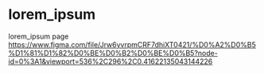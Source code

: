 # lorem_ipsum
lorem_ipsum page
https://www.figma.com/file/Jrw6yvrpmCRF7dhiXT0421/%D0%A2%D0%B5%D1%81%D1%82%D0%BE%D0%B2%D0%BE%D0%B5?node-id=0%3A1&viewport=536%2C296%2C0.41622135043144226
